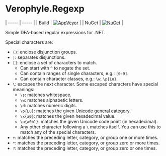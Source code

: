# Verophyle.Regexp

| ----- | ----- |
| Build | [![AppVeyor](https://img.shields.io/appveyor/ci/kulibali/regexp.svg)]() |
| NuGet | [![NuGet](https://img.shields.io/nuget/dt/Verophyle.Regexp.svg)]() |

Simple DFA-based regular expressions for .NET.

Special characters are:

- `()`: enclose disjunction groups.
- `|`: separates disjunctions.
- `[]`: enclose a set of characters to match.
  - Can start with `^` to negate the set.
  - Can contain ranges of single characters, e.g.: `[0-9]`.
  - Can contain character classes, e.g.: `\w`, `\p{Lu}`.
- `\`: escapes the next character.  Some escaped characters have special meanings:
  - `\s`: matches whitespace.
  - `\w`: matches alphabetic letters.
  - `\d`: matches numeric digits.
  - `\p{Lu}`: matches the given [Unicode general category](https://en.wikipedia.org/wiki/Unicode_character_property#General_Category).
  - `\x{a0}`: matches the given hexadecimal value.
  - `\u{a0b1}`: matches the given Unicode code point (in hexadecimal).
  - Any other character following a `\` matches itself.  You can use this to match any of the special characters.
- `+`: matches the preceding letter, category, or group one or more times.
- `*`: matches the preceding letter, category, or group zero or more times.
- `?`: matches the preceding letter, category, or group zero or one times.
